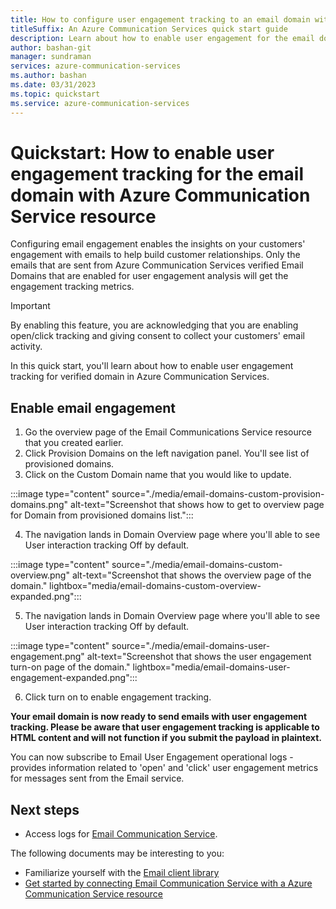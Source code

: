 ```yaml
---
title: How to configure user engagement tracking to an email domain with Azure Communication Service resource.
titleSuffix: An Azure Communication Services quick start guide
description: Learn about how to enable user engagement for the email domains with Azure Communication Services resource.
author: bashan-git
manager: sundraman
services: azure-communication-services
ms.author: bashan
ms.date: 03/31/2023
ms.topic: quickstart
ms.service: azure-communication-services
---
```

# Quickstart: How to enable user engagement tracking for the email domain with Azure Communication Service resource

Configuring email engagement enables the insights on your customers' engagement with emails to help build customer relationships. Only the emails that are sent from Azure Communication Services verified Email Domains that are enabled for user engagement analysis will get the engagement tracking metrics.

> [!IMPORTANT]
> By enabling this feature, you are acknowledging that you are enabling open/click tracking and giving consent to collect your customers' email activity. 

In this quick start, you'll learn about how to enable user engagement tracking for verified domain in Azure Communication Services.

## Enable email engagement
1.	Go the overview page of the Email Communications Service resource that you created earlier.
2.	Click Provision Domains on the left navigation panel. You'll see list of provisioned domains.
3.	Click on the Custom Domain name that you would like to update.

:::image type="content" source="./media/email-domains-custom-provision-domains.png" alt-text="Screenshot that shows how to get to overview page for Domain from provisioned domains list.":::

4.	The navigation lands in Domain Overview page where you'll able to see User interaction tracking Off by default.

:::image type="content" source="./media/email-domains-custom-overview.png" alt-text="Screenshot that shows the overview page of the domain." lightbox="media/email-domains-custom-overview-expanded.png":::

5.	The navigation lands in Domain Overview page where you'll able to see User interaction tracking Off by default.

:::image type="content" source="./media/email-domains-user-engagement.png" alt-text="Screenshot that shows the user engagement turn-on page of the domain." lightbox="media/email-domains-user-engagement-expanded.png":::

6.	Click turn on to enable engagement tracking.

**Your email domain is now ready to send emails with user engagement tracking. Please be aware that user engagement tracking is applicable to HTML content and will not function if you submit the payload in plaintext.**

You can now subscribe to Email User Engagement operational logs - provides information related to 'open' and 'click' user engagement metrics for messages sent from the Email service.

## Next steps

- Access logs for [Email Communication Service](../../concepts/analytics/logs/email-logs.md).

The following documents may be interesting to you:

- Familiarize yourself with the [Email client library](../../concepts/email/sdk-features.md)
- [Get started by connecting Email Communication Service with a Azure Communication Service resource](../../quickstarts/email/connect-email-communication-resource.md)
